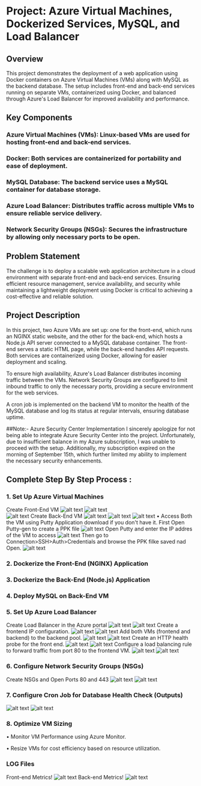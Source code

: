 # Project: Azure Virtual Machines, Dockerized Services, MySQL, and Load Balancer

## Overview 
This project demonstrates the deployment of a web application using Docker containers on Azure Virtual Machines (VMs) along with MySQL as the backend database. The setup includes front-end and back-end services running on separate VMs, containerized using Docker, and balanced through Azure's Load Balancer for improved availability and performance.

## Key Components
### Azure Virtual Machines (VMs): Linux-based VMs are used for hosting front-end and back-end services.
### Docker: Both services are containerized for portability and ease of deployment.
### MySQL Database: The backend service uses a MySQL container for database storage.
### Azure Load Balancer: Distributes traffic across multiple VMs to ensure reliable service delivery.
### Network Security Groups (NSGs): Secures the infrastructure by allowing only necessary ports to be open.

## Problem Statement
The challenge is to deploy a scalable web application architecture in a cloud environment with separate front-end and back-end services. Ensuring efficient resource management, service availability, and security while maintaining a lightweight deployment using Docker is critical to achieving a cost-effective and reliable solution.

## Project Description
In this project, two Azure VMs are set up: one for the front-end, which runs an NGINX static website, and the other for the back-end, which hosts a Node.js API server connected to a MySQL database container. The front-end serves a static HTML page, while the back-end handles API requests. Both services are containerized using Docker, allowing for easier deployment and scaling.

To ensure high availability, Azure's Load Balancer distributes incoming traffic between the VMs. Network Security Groups are configured to limit inbound traffic to only the necessary ports, providing a secure environment for the web services.

A cron job is implemented on the backend VM to monitor the health of the MySQL database and log its status at regular intervals, ensuring database uptime.

##Note:- Azure Security Center Implementation
I sincerely apologize for not being able to integrate Azure Security Center into the project. Unfortunately, due to insufficient balance in my Azure subscription, I was unable to proceed with the setup. Additionally, my subscription expired on the morning of September 15th, which further limited my ability to implement the necessary security enhancements.





## Complete Step By Step Process :
### 1. Set Up Azure Virtual Machines
Create Front-End VM
![alt text](Screenshots/frontvm1.PNG)
![alt text](Screenshots/frontvm2.PNG)  
![alt text](Screenshots/backvm3.PNG)
Create Back-End VM
![alt text](Screenshots/backensvm1.PNG)
![alt text](Screenshots/backvm2.PNG)
![alt text](Screenshots/fronbtvm3.PNG)
• Access Both the VM using Putty Application download if you don't have it. 
First Open Putty-gen to create a PPK file 
![alt text](<Screenshots/putty gen front vm.PNG>)
Open Putty and enter the IP addres of the VM to access
![alt text](<Screenshots/putty 1 ip.PNG>)
Then go to Connection>SSH>Auth>Credentials and browse the PPK filke saved nad Open.
![alt text](<Screenshots/putty open.PNG>)

### 2. Dockerize the Front-End (NGINX) Application
### 3. Dockerize the Back-End (Node.js) Application
### 4.  Deploy MySQL on Back-End VM
### 5. Set Up Azure Load Balancer
Create Load Balancer in the Azure portal
![alt text](Screenshots/Load1.PNG)
![alt text](Screenshots/load2.PNG)
Create a frontend IP configuration.
![alt text](Screenshots/load3.PNG)
![alt text](Screenshots/load4.PNG)
Add both VMs (frontend and backend) to the backend pool.
![alt text](Screenshots/load5.PNG)
![alt text](Screenshots/load6.PNG)
Create an HTTP health probe for the front end.
![alt text](Screenshots/loadhealth.PNG)
![alt text](Screenshots/image.png)
Configure a load balancing rule to forward traffic from port 80 to the frontend VM.
![alt text](Screenshots/loadrule.PNG)
![alt text](Screenshots/image-1.png)

### 6. Configure Network Security Groups (NSGs)
Create NSGs and Open Ports 80 and 443
![alt text](<Screenshots/Frontend nsg.PNG>)
![alt text](<Screenshots/backend nsg.PNG>)

### 7. Configure Cron Job for Database Health Check (Outputs)
![alt text](<Screenshots/Sql cornjob.PNG>)
![alt text](<Screenshots/corn job 2.PNG>)

### 8. Optimize VM Sizing
• Monitor VM Performance using Azure Monitor. 

• Resize VMs for cost efficiency based on resource utilization.

### LOG Files
Front-end Metrics!
![alt text](<Screenshots/frontend metrics-1.PNG>)
Back-end Metrics!
![alt text](<Screenshots/backend nsg.PNG>)


